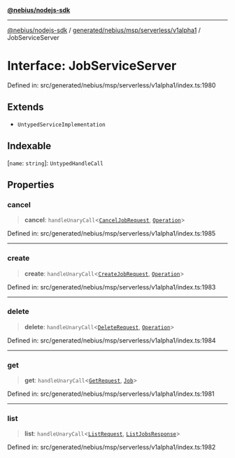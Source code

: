 [**@nebius/nodejs-sdk**](../../../../../../README.md)

---

[@nebius/nodejs-sdk](../../../../../../README.md) / [generated/nebius/msp/serverless/v1alpha1](../README.md) / JobServiceServer

# Interface: JobServiceServer

Defined in: src/generated/nebius/msp/serverless/v1alpha1/index.ts:1980

## Extends

- `UntypedServiceImplementation`

## Indexable

\[`name`: `string`\]: `UntypedHandleCall`

## Properties

### cancel

> **cancel**: `handleUnaryCall`\<[`CancelJobRequest`](CancelJobRequest.md), [`Operation`](../../../../common/v1/interfaces/Operation.md)\>

Defined in: src/generated/nebius/msp/serverless/v1alpha1/index.ts:1985

---

### create

> **create**: `handleUnaryCall`\<[`CreateJobRequest`](CreateJobRequest.md), [`Operation`](../../../../common/v1/interfaces/Operation.md)\>

Defined in: src/generated/nebius/msp/serverless/v1alpha1/index.ts:1983

---

### delete

> **delete**: `handleUnaryCall`\<[`DeleteRequest`](../../../v1alpha1/interfaces/DeleteRequest.md), [`Operation`](../../../../common/v1/interfaces/Operation.md)\>

Defined in: src/generated/nebius/msp/serverless/v1alpha1/index.ts:1984

---

### get

> **get**: `handleUnaryCall`\<[`GetRequest`](../../../v1alpha1/interfaces/GetRequest.md), [`Job`](Job.md)\>

Defined in: src/generated/nebius/msp/serverless/v1alpha1/index.ts:1981

---

### list

> **list**: `handleUnaryCall`\<[`ListRequest`](../../../v1alpha1/interfaces/ListRequest.md), [`ListJobsResponse`](ListJobsResponse.md)\>

Defined in: src/generated/nebius/msp/serverless/v1alpha1/index.ts:1982
